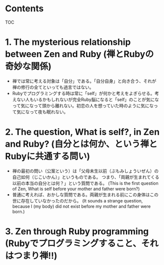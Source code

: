 Contents
=================

TOC

# 1. The mysterious relationship between Zen and Ruby (禅とRubyの奇妙な関係)

* 禅では常に考える対象は「自分」である。「自分自身」と向き合う、それが禅の修行の全てといっても過言ではない。
* Rubyでプログラミングする時は常に「self」が何かと考えをよぎらせる。考えない人もいるかもしれないが完全Ruby脳になると「self」のことが気になって気になって頭から離れない。初恋の人を想っていた時のように気になって気になって夜も眠れない。

# 2. The question, What is self?, in Zen and Ruby? (自分とは何か、という禅とRubyに共通する問い)

* 禅の最初の問い（公案という）は「父母未生以前（ぶもみしょういぜん）の自己如何（じこいかん）」というものである。 つまり、「両親が生まれてくる以前の本当の自分とは何？」という質問である。 (This is the first question of Zen, What is self before your mother and father were born?)
* 普通に考えれば、おかしな質問である。両親が生まれる前にこの身体はこの世に存在していなかったのだから。 (It sounds a strange question, because I (my body) did not exist before my mother and father were born.)

# 3. Zen through Ruby programming (Rubyでプログラミングすること、それはつまり禅!!)


